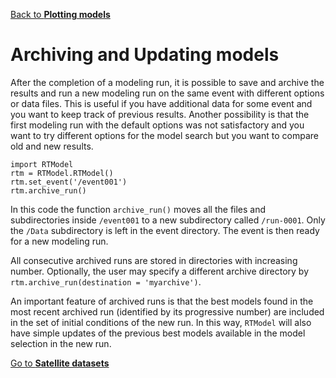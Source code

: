 [Back to **Plotting models**](PlotModel.md)

# Archiving and Updating models

After the completion of a modeling run, it is possible to save and archive the results and run a new modeling run on the same event with different options or data files. This is useful if you have additional data for some event and you want to keep track of previous results. Another possibility is that the first modeling run with the default options was not satisfactory and you want to try different options for the model search but you want to compare old and new results.

```
import RTModel
rtm = RTModel.RTModel()
rtm.set_event('/event001')
rtm.archive_run()
```

In this code the function `archive_run()` moves all the files and subdirectories inside `/event001` to a new subdirectory called `/run-0001`. Only the `/Data` subdirectory is left in the event directory. The event is then ready for a new modeling run.

All consecutive archived runs are stored in directories with increasing number. Optionally, the user may specify a different archive directory by `rtm.archive_run(destination = 'myarchive')`.

An important feature of archived runs is that the best models found in the most recent archived run (identified by its progressive number) are included in the set of initial conditions of the new run. In this way, `RTModel` will also have simple updates of the previous best models available in the model selection in the new run.

[Go to **Satellite datasets**](Satellite.md)
